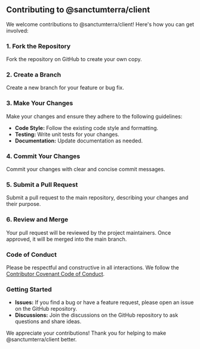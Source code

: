 ## Contributing to @sanctumterra/client

We welcome contributions to @sanctumterra/client! Here's how you can get involved:

### 1. Fork the Repository

Fork the repository on GitHub to create your own copy.

### 2. Create a Branch

Create a new branch for your feature or bug fix.

### 3. Make Your Changes

Make your changes and ensure they adhere to the following guidelines:

- **Code Style:** Follow the existing code style and formatting.
- **Testing:** Write unit tests for your changes.
- **Documentation:** Update documentation as needed.

### 4. Commit Your Changes

Commit your changes with clear and concise commit messages.

### 5. Submit a Pull Request

Submit a pull request to the main repository, describing your changes and their purpose.

### 6. Review and Merge

Your pull request will be reviewed by the project maintainers. Once approved, it will be merged into the main branch.

### Code of Conduct

Please be respectful and constructive in all interactions. We follow the [Contributor Covenant Code of Conduct](https://www.contributor-covenant.org/version/2/0/code_of_conduct.html).

### Getting Started

- **Issues:** If you find a bug or have a feature request, please open an issue on the GitHub repository.
- **Discussions:** Join the discussions on the GitHub repository to ask questions and share ideas.

We appreciate your contributions! Thank you for helping to make @sanctumterra/client better.
